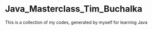 # Java_Masterclass_Tim_Buchalka
This is a collection of my codes, generated by myself for learning Java
